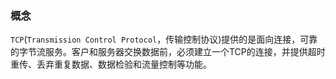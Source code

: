 
### 概念

`TCP`(`Transmission Control Protocol`，传输控制协议)提供的是面向连接，可靠的字节流服务。客户和服务器交换数据前，必须建立一个TCP的连接，并提供超时重传、丢弃重复数据、数据检验和流量控制等功能。